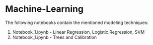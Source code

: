 # Machine-Learning

The following notebooks contain the mentioned modeling techniques:

1. Notebook_1.ipynb - Linear Regression, Logistic Regression, SVM
2. Notebook_1.ipynb - Trees and Calibration
